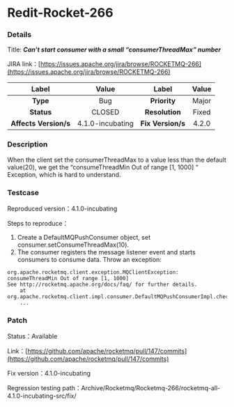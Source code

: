 # Redit-Rocket-266

### Details

Title: ***Can’t start consumer with a small “consumerThreadMax” number***

JIRA link：[https://issues.apache.org/jira/browse/ROCKETMQ-266](https://issues.apache.org/jira/browse/ROCKETMQ-266)

|         Label         |    Value     | Label           |       Value        |
|:---------------------:|:------------:|:---------------:|:------------------:|
|       **Type**        |     Bug      | **Priority**    |       Major        |
|      **Status**       |    CLOSED    | **Resolution**  |       Fixed        |
| **Affects Version/s** | 4.1.0-incubating | **Fix Version/s** |   4.2.0      |

### Description

When the client set the consumerThreadMax to a value less than the default value(20),
we get the “consumeThreadMin Out of range [1, 1000] “ Exception, which is hard to understand.

### Testcase

Reproduced version：4.1.0-incubating

Steps to reproduce：
1. Create a DefaultMQPushConsumer object, set consumer.setConsumeThreadMax(10).
2. The consumer registers the message listener event and starts consumers to consume data. Throw an exception:
```
org.apache.rocketmq.client.exception.MQClientException: consumeThreadMin Out of range [1, 1000]
See http://rocketmq.apache.org/docs/faq/ for further details.
	at org.apache.rocketmq.client.impl.consumer.DefaultMQPushConsumerImpl.checkConfig(DefaultMQPushConsumerImpl.java:705)
	...
```

### Patch 

Status：Available

Link：[https://github.com/apache/rocketmq/pull/147/commits](https://github.com/apache/rocketmq/pull/147/commits)

Fix version：4.1.0-incubating

Regression testing path：Archive/Rocketmq/Rocketmq-266/rocketmq-all-4.1.0-incubating-src/fix/

